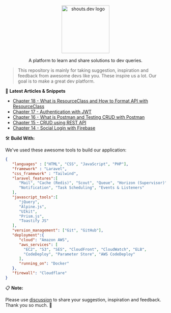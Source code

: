 <p align="center">
  <br>
  <a href="https://shouts.dev">
    <img src="https://shouts.dev/img/logo.webp" alt="shouts.dev logo" width="150"/>
  </a>
</p>

<p align="center">
A platform to learn and share solutions to dev queries.
</p>

> This repository is mainly for taking suggestion, inspiration and feedback from awesome devs like you. These inspire us a lot. Our goal is to make a great dev platform.

:page_with_curl: **Latest Articles & Snippets**
<!-- BLOG-POST-LIST:START -->
- [Chapter 18 - What is ResourceClass and How to Format API with ResourceClass](https://shouts.dev/articles/chapter-18-what-is-resourceclass-and-how-to-format-api-with-resourceclass)
- [Chapter 17 - Authentication with JWT](https://shouts.dev/articles/chapter-17-authentication-with-jwt)
- [Chapter 16 - What is Postman and Testing CRUD with Postman](https://shouts.dev/articles/chapter-16-what-is-postman-and-testing-crud-with-postman)
- [Chapter 15 - CRUD using REST API](https://shouts.dev/articles/chapter-15-crud-using-rest-api)
- [Chapter 14 - Social Login with Firebase](https://shouts.dev/articles/chapter-14-social-login-with-firebase)
<!-- BLOG-POST-LIST:END -->

🛠️ **Build With:**

We've used these awesome tools to build our application:

```json
{
   "languages" : ["HTML", "CSS", "JavaScript", "PHP"],
   "framework" : "Laravel",
   "css_framework" : "Tailwind",
   "laravel_features":[
      "Mail", "Cache (Redis)", "Scout", "Queue", "Horizon (Supervisor)",
      "Notification", "Task Scheduling", "Events & Listeners"
   ],
   "javascript_tools":[
      "jQuery",
      "Alpine.js",
      "UIkit",
      "Prism.js",
      "Toastify JS"
   ],
   "version_management": ["Git", "GitHub"],
   "deployment":{
      "cloud": "Amazon AWS",
      "aws_services": [
        "EC2", "S3", "SES", "CloudFront", "CloudWatch", "ELB",
        "CodeDeploy", "Parameter Store", "AWS CodeDeploy"
      ],
      "running_on": "Docker"
   },
   "firewall": "Cloudflare"
}
```

:clipboard: **Note:**

Please use [discussion](https://github.com/mdobydullah/shouts.dev/discussions/new) to share your suggestion, inspiration and feedback. Thank you so much. :sparkling_heart:
